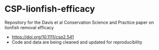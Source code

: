 # CSP-lionfish-efficacy
Repository for the Davis et al Conservation Science and Practice paper on lionfish removal efficacy
- https://doi.org/10.1111/csp2.541
- Code and data are being cleaned and updated for reproducibility
